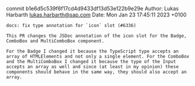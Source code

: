 commit b1e6d5c539f6f17cd4d9433df13d53e122b9e29e
Author: Lukas Harbarth <lukas.harbarth@sap.com>
Date:   Mon Jan 23 17:45:11 2023 +0100

    docs: fix type annotation for `icon` slot (#6336)
    
    This PR changes the JSDoc annotation of the icon slot for the Badge, ComboBox and MultiComboBox component.
    
    For the Badge I changed it because the TypeScript type accepts an array of HTMLElements and not only a single element. For the ComboBox and the MultiComboBox I changed it because the type of the Input accepts an array as well and since (at least in my opinion) these components should behave in the same way, they should also accept an array.
